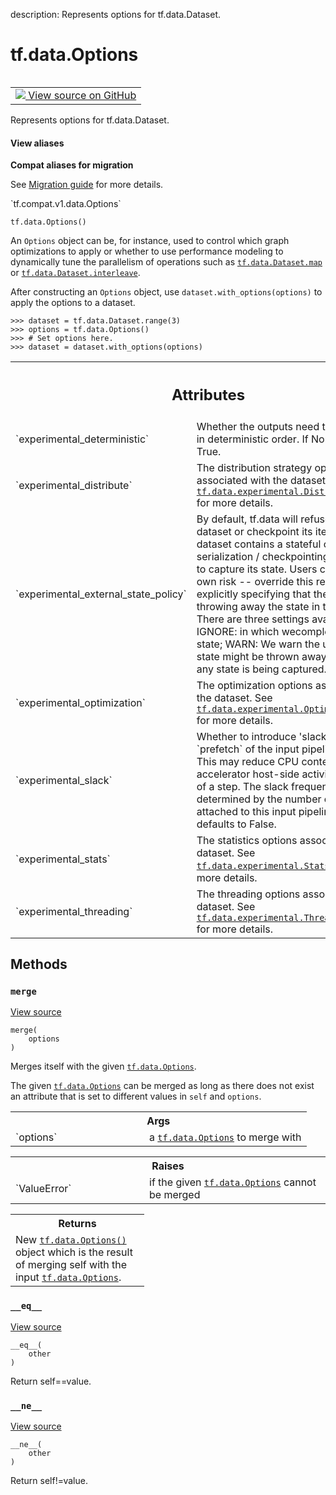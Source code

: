 description: Represents options for tf.data.Dataset.

<div itemscope itemtype="http://developers.google.com/ReferenceObject">
<meta itemprop="name" content="tf.data.Options" />
<meta itemprop="path" content="Stable" />
<meta itemprop="property" content="__eq__"/>
<meta itemprop="property" content="__init__"/>
<meta itemprop="property" content="__ne__"/>
<meta itemprop="property" content="merge"/>
</div>

# tf.data.Options

<!-- Insert buttons and diff -->

<table class="tfo-notebook-buttons tfo-api nocontent" align="left">
<td>
  <a target="_blank" href="https://github.com/tensorflow/tensorflow/blob/r2.2/tensorflow/python/data/ops/dataset_ops.py#L2665-L2800">
    <img src="https://www.tensorflow.org/images/GitHub-Mark-32px.png" />
    View source on GitHub
  </a>
</td>
</table>



Represents options for tf.data.Dataset.

<section class="expandable">
  <h4 class="showalways">View aliases</h4>
  <p>
<b>Compat aliases for migration</b>
<p>See
<a href="https://www.tensorflow.org/guide/migrate">Migration guide</a> for
more details.</p>
<p>`tf.compat.v1.data.Options`</p>
</p>
</section>

<pre class="devsite-click-to-copy prettyprint lang-py tfo-signature-link">
<code>tf.data.Options()
</code></pre>



<!-- Placeholder for "Used in" -->

An `Options` object can be, for instance, used to control which graph
optimizations to apply or whether to use performance modeling to dynamically
tune the parallelism of operations such as <a href="../../tf/data/Dataset.md#map"><code>tf.data.Dataset.map</code></a> or
<a href="../../tf/data/Dataset.md#interleave"><code>tf.data.Dataset.interleave</code></a>.

After constructing an `Options` object, use `dataset.with_options(options)` to
apply the options to a dataset.

```
>>> dataset = tf.data.Dataset.range(3)
>>> options = tf.data.Options()
>>> # Set options here.
>>> dataset = dataset.with_options(options)
```



<!-- Tabular view -->
 <table class="responsive fixed orange">
<colgroup><col width="214px"><col></colgroup>
<tr><th colspan="2"><h2 class="add-link">Attributes</h2></th></tr>

<tr>
<td>
`experimental_deterministic`
</td>
<td>
Whether the outputs need to be produced in deterministic order. If None, defaults to True.
</td>
</tr><tr>
<td>
`experimental_distribute`
</td>
<td>
The distribution strategy options associated with the dataset. See <a href="../../tf/data/experimental/DistributeOptions.md"><code>tf.data.experimental.DistributeOptions</code></a> for more details.
</td>
</tr><tr>
<td>
`experimental_external_state_policy`
</td>
<td>
By default, tf.data will refuse to serialize a dataset or checkpoint its iterator if the dataset contains a stateful op as the serialization / checkpointing won't be able to capture its state. Users can -- at their own risk -- override this restriction by explicitly specifying that they are fine throwing away the state in these ops. There are three settings available - IGNORE: in which wecompletely ignore any state; WARN: We warn the user that some state might be thrown away; FAIL: We fail if any state is being captured.
</td>
</tr><tr>
<td>
`experimental_optimization`
</td>
<td>
The optimization options associated with the dataset. See <a href="../../tf/data/experimental/OptimizationOptions.md"><code>tf.data.experimental.OptimizationOptions</code></a> for more details.
</td>
</tr><tr>
<td>
`experimental_slack`
</td>
<td>
Whether to introduce 'slack' in the last `prefetch` of the input pipeline, if it exists. This may reduce CPU contention with accelerator host-side activity at the start of a step. The slack frequency is determined by the number of devices attached to this input pipeline. If None, defaults to False.
</td>
</tr><tr>
<td>
`experimental_stats`
</td>
<td>
The statistics options associated with the dataset. See <a href="../../tf/data/experimental/StatsOptions.md"><code>tf.data.experimental.StatsOptions</code></a> for more details.
</td>
</tr><tr>
<td>
`experimental_threading`
</td>
<td>
The threading options associated with the dataset. See <a href="../../tf/data/experimental/ThreadingOptions.md"><code>tf.data.experimental.ThreadingOptions</code></a> for more details.
</td>
</tr>
</table>



## Methods

<h3 id="merge"><code>merge</code></h3>

<a target="_blank" href="https://github.com/tensorflow/tensorflow/blob/r2.2/tensorflow/python/data/ops/dataset_ops.py#L2784-L2800">View source</a>

<pre class="devsite-click-to-copy prettyprint lang-py tfo-signature-link">
<code>merge(
    options
)
</code></pre>

Merges itself with the given <a href="../../tf/data/Options.md"><code>tf.data.Options</code></a>.

The given <a href="../../tf/data/Options.md"><code>tf.data.Options</code></a> can be merged as long as there does not exist an
attribute that is set to different values in `self` and `options`.

<!-- Tabular view -->
 <table class="responsive fixed orange">
<colgroup><col width="214px"><col></colgroup>
<tr><th colspan="2">Args</th></tr>

<tr>
<td>
`options`
</td>
<td>
a <a href="../../tf/data/Options.md"><code>tf.data.Options</code></a> to merge with
</td>
</tr>
</table>



<!-- Tabular view -->
 <table class="responsive fixed orange">
<colgroup><col width="214px"><col></colgroup>
<tr><th colspan="2">Raises</th></tr>

<tr>
<td>
`ValueError`
</td>
<td>
if the given <a href="../../tf/data/Options.md"><code>tf.data.Options</code></a> cannot be merged
</td>
</tr>
</table>



<!-- Tabular view -->
 <table class="responsive fixed orange">
<colgroup><col width="214px"><col></colgroup>
<tr><th colspan="2">Returns</th></tr>
<tr class="alt">
<td colspan="2">
New <a href="../../tf/data/Options.md"><code>tf.data.Options()</code></a> object which is the result of merging self with
the input <a href="../../tf/data/Options.md"><code>tf.data.Options</code></a>.
</td>
</tr>

</table>



<h3 id="__eq__"><code>__eq__</code></h3>

<a target="_blank" href="https://github.com/tensorflow/tensorflow/blob/r2.2/tensorflow/python/data/util/options.py#L37-L43">View source</a>

<pre class="devsite-click-to-copy prettyprint lang-py tfo-signature-link">
<code>__eq__(
    other
)
</code></pre>

Return self==value.


<h3 id="__ne__"><code>__ne__</code></h3>

<a target="_blank" href="https://github.com/tensorflow/tensorflow/blob/r2.2/tensorflow/python/data/util/options.py#L45-L49">View source</a>

<pre class="devsite-click-to-copy prettyprint lang-py tfo-signature-link">
<code>__ne__(
    other
)
</code></pre>

Return self!=value.




